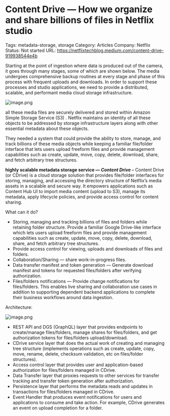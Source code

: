 # Content Drive — How we organize and share billions of files in Netflix studio

Tags: metadata-storage, storage
Category: Articles
Company: Netflix
Status: Not started
URL: https://netflixtechblog.medium.com/content-drive-919938544e4b

Starting at the point of ingestion where data is produced out of the camera, it goes through many stages, some of which are shown below. The media undergoes comprehensive backup routines at every stage and phase of this process with frequent uploads and downloads. In order to support these processes and studio applications, we need to provide a distributed, scalable, and performant media cloud storage infrastructure.

![image.png](image.png)

all these media files are securely delivered and stored within Amazon Simple Storage Service (S3) . Netflix maintains an identity of all these objects to be addressed by storage infrastructure layers along with other essential metadata about these objects.

They needed a system that could provide the ability to store, manage, and track billions of these media objects while keeping a familiar file/folder interface that lets users upload freeform files and provide management capabilities such as create, update, move, copy, delete, download, share, and fetch arbitrary tree structures.

**highly scalable metadata storage service — *Content Drive -***  Content Drive (or CDrive) is a cloud storage solution that provides file/folder interfaces for storing, managing, and accessing the directory structure of Netflix’s media assets in a scalable and secure way. It empowers applications such as Content Hub UI to import media content (upload to S3), manage its metadata, apply lifecycle policies, and provide access control for content sharing.

What can it do?

- Storing, managing and tracking billions of files and folders while retaining folder structure. Provide a familiar Google Drive-like interface which lets users upload freeform files and provide management capabilities such as create, update, move, copy, delete, download, share, and fetch arbitrary tree structures.
- Provide access control for viewing, uploads and downloads of files and folders.
- Collaboration/Sharing — share work-in-progress files.
- Data transfer manifest and token generation — Generate download manifest and tokens for requested files/folders after verifying authorization.
- Files/folders notifications — Provide change notifications for files/folders. This enables live sharing and collaboration use cases in addition to supporting dependent backend applications to complete their business workflows around data ingestion.

Architecture:

![image.png](image%201.png)

- REST API and DGS (GraphQL) layer that provides endpoints to create/manage files/folders, manage shares for files/folders, and get authorization tokens for files/folders upload/download.
- CDrive service layer that does the actual work of creating and managing tree structure (implements operations such as create, update, copy, move, rename, delete, checksum validation, etc on files/folder structures).
- Access control layer that provides user and application-based authorization for files/folders managed in CDrive.
- Data Transfer layer that proxies requests to other services for transfer tracking and transfer token generation after authorization.
- Persistence layer that performs the metadata reads and updates in transactions for files/folders managed in CDrive.
- Event Handler that produces event notifications for users and applications to consume and take action. For example, CDrive generates an event on upload completion for a folder.